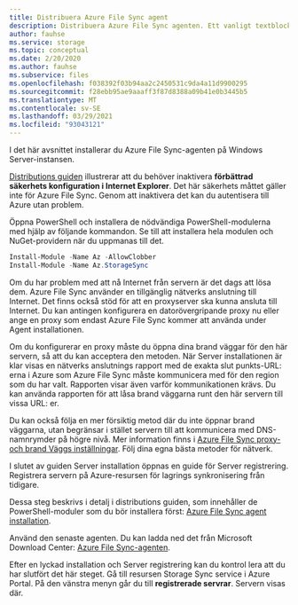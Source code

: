 ```yaml
---
title: Distribuera Azure File Sync agent
description: Distribuera Azure File Sync agenten. Ett vanligt textblock som delas mellan migreringsjobb.
author: fauhse
ms.service: storage
ms.topic: conceptual
ms.date: 2/20/2020
ms.author: fauhse
ms.subservice: files
ms.openlocfilehash: f038392f03b94aa2c2450531c9da4a11d9900295
ms.sourcegitcommit: f28ebb95ae9aaaff3f87d8388a09b41e0b3445b5
ms.translationtype: MT
ms.contentlocale: sv-SE
ms.lasthandoff: 03/29/2021
ms.locfileid: "93043121"
---
```

I det här avsnittet installerar du Azure File Sync-agenten på Windows Server-instansen.

[Distributions guiden](../articles/storage/files/storage-sync-files-deployment-guide.md) illustrerar att du behöver inaktivera **förbättrad säkerhets konfiguration i Internet Explorer**. Det här säkerhets måttet gäller inte för Azure File Sync. Genom att inaktivera det kan du autentisera till Azure utan problem.

Öppna PowerShell och installera de nödvändiga PowerShell-modulerna med hjälp av följande kommandon. Se till att installera hela modulen och NuGet-providern när du uppmanas till det.

```powershell
Install-Module -Name Az -AllowClobber
Install-Module -Name Az.StorageSync
```

Om du har problem med att nå Internet från servern är det dags att lösa dem. Azure File Sync använder en tillgänglig nätverks anslutning till Internet. Det finns också stöd för att en proxyserver ska kunna ansluta till Internet. Du kan antingen konfigurera en datorövergripande proxy nu eller ange en proxy som endast Azure File Sync kommer att använda under Agent installationen.

Om du konfigurerar en proxy måste du öppna dina brand väggar för den här servern, så att du kan acceptera den metoden. När Server installationen är klar visas en nätverks anslutnings rapport med de exakta slut punkts-URL: erna i Azure som Azure File Sync måste kommunicera med för den region som du har valt. Rapporten visar även varför kommunikationen krävs. Du kan använda rapporten för att låsa brand väggarna runt den här servern till vissa URL: er.

Du kan också följa en mer försiktig metod där du inte öppnar brand väggarna, utan begränsar i stället servern till att kommunicera med DNS-namnrymder på högre nivå. Mer information finns i [Azure File Sync proxy-och brand Väggs inställningar](../articles/storage/files/storage-sync-files-firewall-and-proxy.md). Följ dina egna bästa metoder för nätverk.

I slutet av guiden Server installation öppnas en guide för Server registrering. Registrera servern på Azure-resursen för lagrings synkronisering från tidigare.

Dessa steg beskrivs i detalj i distributions guiden, som innehåller de PowerShell-moduler som du bör installera först: [Azure File Sync agent installation](../articles/storage/files/storage-sync-files-deployment-guide.md).

Använd den senaste agenten. Du kan ladda ned det från Microsoft Download Center: [Azure File Sync-agenten](https://aka.ms/AFS/agent "Ladda ned Azure File Sync agent").

Efter en lyckad installation och Server registrering kan du kontrol lera att du har slutfört det här steget. Gå till resursen Storage Sync service i Azure Portal. På den vänstra menyn går du till **registrerade servrar**. Servern visas där.
